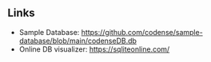 ## Links

- Sample Database: https://github.com/codense/sample-database/blob/main/codenseDB.db
- Online DB visualizer: https://sqliteonline.com/
